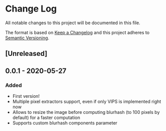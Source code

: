 # Change Log
All notable changes to this project will be documented in this file.

The format is based on [Keep a Changelog](http://keepachangelog.com/)
and this project adheres to [Semantic Versioning](http://semver.org/).

## [Unreleased]

## 0.0.1 - 2020-05-27

### Added

- First version!
- Multiple pixel extractors support, even if only VIPS is implemented right now
- Allows to resize the image before computing blurhash (to 100 pixels by default) for a faster computation
- Supports custom blurhash components parameter
